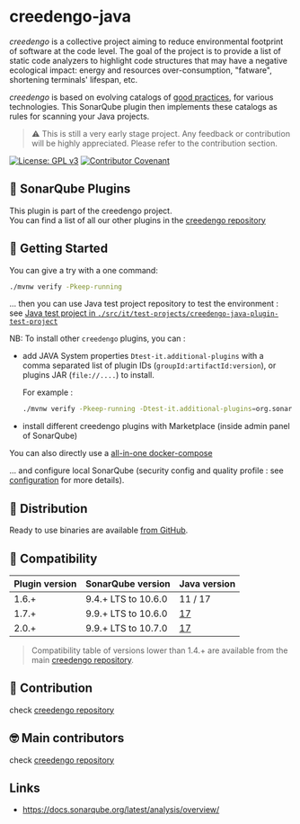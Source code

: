 creedengo-java
===========

_creedengo_ is a collective project aiming to reduce environmental footprint of software at the code level. The goal of
the project is to provide a list of static code analyzers to highlight code structures that may have a negative
ecological impact: energy and resources over-consumption, "fatware", shortening terminals' lifespan, etc.

_creedengo_ is based on evolving catalogs
of [good practices](https://github.com/green-code-initiative/creedengo-rules-specifications/blob/main/docs/rules), for various technologies.
This
SonarQube plugin then implements these catalogs as rules for scanning your Java projects.

> ⚠️ This is still a very early stage project. Any feedback or contribution will be highly appreciated. Please
> refer to the contribution section.

[![License: GPL v3](https://img.shields.io/badge/License-GPLv3-blue.svg)](https://www.gnu.org/licenses/gpl-3.0)
[![Contributor Covenant](https://img.shields.io/badge/Contributor%20Covenant-2.1-4baaaa.svg)](https://github.com/green-code-initiative/creedengo-common/blob/main/doc/CODE_OF_CONDUCT.md)

🌿 SonarQube Plugins
-------------------

This plugin is part of the creedengo project.\
You can find a list of all our other plugins in
the [creedengo repository](https://github.com/green-code-initiative/creedengo-rules-specifications#-sonarqube-plugins)

🚀 Getting Started
------------------

You can give a try with a one command:

```sh
./mvnw verify -Pkeep-running
```

... then you can use Java test project repository to test the environment : see [Java test project in `./src/it/test-projects/creedengo-java-plugin-test-project`](./src/it/test-projects/creedengo-java-plugin-test-project)

NB: To install other `creedengo` plugins, you can :

- add JAVA System properties `Dtest-it.additional-plugins` with a comma separated list of plugin IDs (`groupId:artifactId:version`), or plugins JAR (`file://....`) to install.

  For example :

  ```sh
  ./mvnw verify -Pkeep-running -Dtest-it.additional-plugins=org.sonarsource.javascript:sonar-plugin:10.1.0.21143
  ```
- install different creedengo plugins with Marketplace (inside admin panel of SonarQube)

You can also directly use a [all-in-one docker-compose](https://github.com/green-code-initiative/creedengo-common/blob/main/doc/INSTALL.md#start-sonarqube-if-first-time)

... and configure local SonarQube (security config and quality profile : see [configuration](https://github.com/green-code-initiative/creedengo-common/blob/main/doc/INSTALL.md#configuration-sonarqube) for more details).

🛒 Distribution
------------------

Ready to use binaries are available [from GitHub](https://github.com/green-code-initiative/creedengo-java/releases).

🧩 Compatibility
-----------------

| Plugin version | SonarQube version   | Java version                                                                                   |
|----------------|---------------------|------------------------------------------------------------------------------------------------|
| 1.6.+          | 9.4.+ LTS to 10.6.0 | 11 / 17                                                                                        |
| 1.7.+          | 9.9.+ LTS to 10.6.0 | [17](https://docs.sonarsource.com/sonarqube/9.9/requirements/prerequisites-and-overview/#java) |
| 2.0.+          | 9.9.+ LTS to 10.7.0 | [17](https://docs.sonarsource.com/sonarqube/9.9/requirements/prerequisites-and-overview/#java) |

> Compatibility table of versions lower than 1.4.+ are available from the
> main [creedengo repository](https://github.com/green-code-initiative/creedengo-rules-specifications#-plugins-version-compatibility).

🤝 Contribution
---------------

check [creedengo repository](https://github.com/green-code-initiative/creedengo-rules-specifications#-contribution)

🤓 Main contributors
--------------------

check [creedengo repository](https://github.com/green-code-initiative/creedengo-rules-specifications#-main-contributors)

Links
-----

- https://docs.sonarqube.org/latest/analysis/overview/
